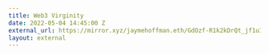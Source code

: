 ```yaml
---
title: Web3 Virginity
date: 2022-05-04 14:45:00 Z
external_url: https://mirror.xyz/jaymehoffman.eth/GdOzf-R1k2kDrQt_jf1uIAQiNd4E5J3wBNQ1tg_PfdE
layout: external
---
```



